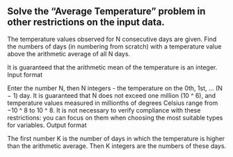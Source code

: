 ## Solve the “Average Temperature” problem in other restrictions on the input data.

The temperature values observed for N consecutive days are given. Find the numbers of days (in numbering from scratch) with a temperature value above the arithmetic average of all N days.

It is guaranteed that the arithmetic mean of the temperature is an integer.
Input format

Enter the number N, then N integers - the temperature on the 0th, 1st, ... (N − 1) day. It is guaranteed that N does not exceed one million (10 ^ 6), and temperature values measured in millionths of degrees Celsius range from −10 ^ 8 to 10 ^ 8. It is not necessary to verify compliance with these restrictions: you can focus on them when choosing the most suitable types for variables.
Output format

The first number K is the number of days in which the temperature is higher than the arithmetic average. Then K integers are the numbers of these days.

